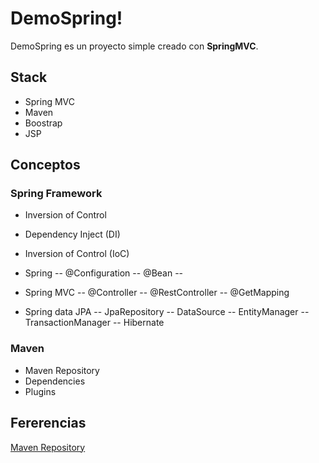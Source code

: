 # DemoSpring!

DemoSpring es un proyecto simple creado con **SpringMVC**.

## Stack
- Spring MVC
- Maven
- Boostrap 
- JSP

## Conceptos
### Spring Framework
- Inversion of Control
- Dependency Inject (DI)
- Inversion of Control (IoC)
- Spring
-- @Configuration
-- @Bean
--
- Spring MVC
-- @Controller
-- @RestController
-- @GetMapping

- Spring data JPA
-- JpaRepository
-- DataSource
-- EntityManager
-- TransactionManager
-- Hibernate


### Maven
- Maven Repository
- Dependencies
- Plugins




## Fererencias
[Maven Repository](https://mvnrepository.com/repos/central)
